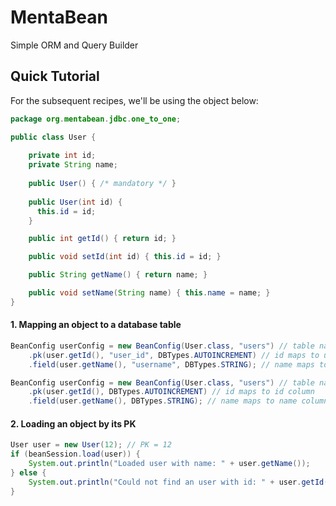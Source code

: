 # MentaBean
Simple ORM and Query Builder

## Quick Tutorial

For the subsequent recipes, we'll be using the object below:
```Java
package org.mentabean.jdbc.one_to_one;

public class User {
	
	private int id;
	private String name;
	
	public User() { /* mandatory */ }
	
	public User(int id) { 
      this.id = id;
	}

	public int getId() { return id; }

	public void setId(int id) { this.id = id; }

	public String getName() { return name; }

	public void setName(String name) { this.name = name; }
}
```

#### 1. Mapping an object to a database table
```Java
BeanConfig userConfig = new BeanConfig(User.class, "users") // table name is "users"
    .pk(user.getId(), "user_id", DBTypes.AUTOINCREMENT) // id maps to user_id column
    .field(user.getName(), "username", DBTypes.STRING); // name maps to username column
```
```Java
BeanConfig userConfig = new BeanConfig(User.class, "users") // table name is "users"
    .pk(user.getId(), DBTypes.AUTOINCREMENT) // id maps to id column
    .field(user.getName(), DBTypes.STRING); // name maps to name column
```
#### 2. Loading an object by its PK
```Java
User user = new User(12); // PK = 12
if (beanSession.load(user)) {
    System.out.println("Loaded user with name: " + user.getName());
} else {
    System.out.println("Could not find an user with id: " + user.getId());
}
```
